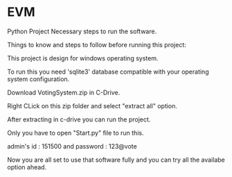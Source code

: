 # EVM
Python Project
Necessary steps to run the software.

Things to know and steps to follow before running this project:

  This project is design for windows operating system.
  
  To run this you need 'sqlite3' database compatible with your operating system configuration.
  
  Download VotingSystem.zip in C-Drive.
  
  Right CLick on this zip folder and select "extract all" option.
  
  After extracting in c-drive you can run the project.
  
  Only you have to open "Start.py" file to run this.
  
  admin's id : 151500 and password : 123@vote
  
  Now you are all set to use that software fully and you can try all the availabe option ahead.
